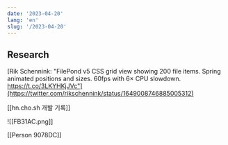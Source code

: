 ```yaml
---
date: '2023-04-20'
lang: 'en'
slug: '/2023-04-20'
---
```


## Research

[Rik Schennink: "FilePond v5 CSS grid view showing 200 file items. Spring animated positions and sizes. 60fps with 6× CPU slowdown. https://t.co/3LKYHKjJVc"](https://twitter.com/rikschennink/status/1649008746885005312)

[[hn.cho.sh 개발 기록]]

![[FB31AC.png]]

[[Person 9078DC]]
